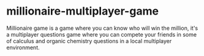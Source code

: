 # millionaire-multiplayer-game
Millionaire game is a game where you can know who will win the million, it's a multiplayer questions game where you can compete your friends in some of calculus and organic chemistry questions in a local multiplayer environment.
